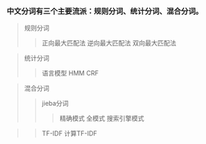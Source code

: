 ### 中文分词有三个主要流派：规则分词、统计分词、混合分词。
> 规则分词
>> 正向最大匹配法
>> 逆向最大匹配法
>> 双向最大匹配法

> 统计分词
>> 语言模型
>> HMM
>> CRF

> 混合分词 
>> jieba分词
>>> 精确模式
>>> 全模式
>>> 搜索引擎模式

>> TF-IDF
>> 计算TF-IDF